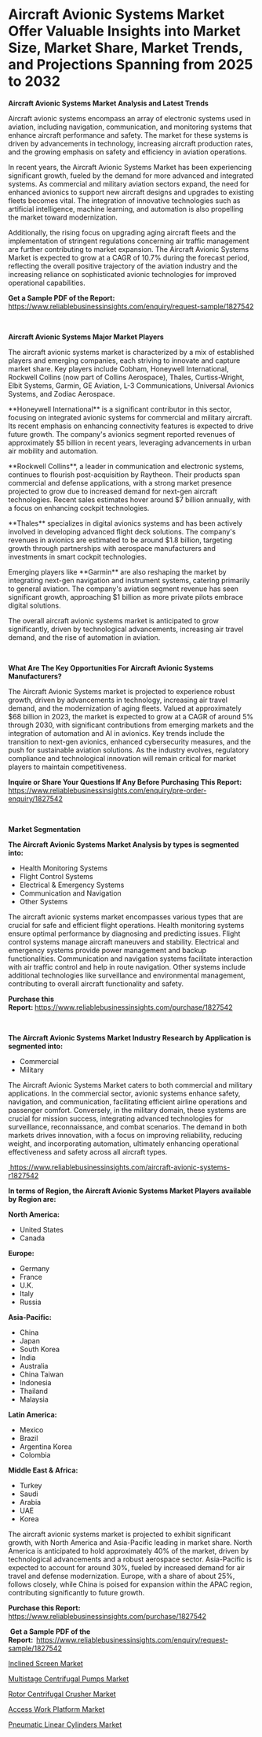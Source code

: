 <p><h1>Aircraft Avionic Systems Market Offer Valuable Insights into Market Size, Market Share, Market Trends, and Projections Spanning from 2025 to 2032</h1></p><p><strong>Aircraft Avionic Systems Market Analysis and Latest Trends</strong></p>
<p><p>Aircraft avionic systems encompass an array of electronic systems used in aviation, including navigation, communication, and monitoring systems that enhance aircraft performance and safety. The market for these systems is driven by advancements in technology, increasing aircraft production rates, and the growing emphasis on safety and efficiency in aviation operations.</p><p>In recent years, the Aircraft Avionic Systems Market has been experiencing significant growth, fueled by the demand for more advanced and integrated systems. As commercial and military aviation sectors expand, the need for enhanced avionics to support new aircraft designs and upgrades to existing fleets becomes vital. The integration of innovative technologies such as artificial intelligence, machine learning, and automation is also propelling the market toward modernization.</p><p>Additionally, the rising focus on upgrading aging aircraft fleets and the implementation of stringent regulations concerning air traffic management are further contributing to market expansion. The Aircraft Avionic Systems Market is expected to grow at a CAGR of 10.7% during the forecast period, reflecting the overall positive trajectory of the aviation industry and the increasing reliance on sophisticated avionic technologies for improved operational capabilities.</p></p>
<p><strong>Get a Sample PDF of the Report:&nbsp;</strong> <a href="https://www.reliablebusinessinsights.com/enquiry/request-sample/1827542?utm_campaign=1091&utm_medium=2&utm_source=Github&utm_content=ia&utm_term=22022025&utm_id=aircraft-avionic-systems">https://www.reliablebusinessinsights.com/enquiry/request-sample/1827542</a></p>
<p>&nbsp;</p>
<p><strong>Aircraft Avionic Systems Major Market Players</strong></p>
<p><p>The aircraft avionic systems market is characterized by a mix of established players and emerging companies, each striving to innovate and capture market share. Key players include Cobham, Honeywell International, Rockwell Collins (now part of Collins Aerospace), Thales, Curtiss-Wright, Elbit Systems, Garmin, GE Aviation, L-3 Communications, Universal Avionics Systems, and Zodiac Aerospace.</p><p>**Honeywell International** is a significant contributor in this sector, focusing on integrated avionic systems for commercial and military aircraft. Its recent emphasis on enhancing connectivity features is expected to drive future growth. The company's avionics segment reported revenues of approximately $5 billion in recent years, leveraging advancements in urban air mobility and automation.</p><p>**Rockwell Collins**, a leader in communication and electronic systems, continues to flourish post-acquisition by Raytheon. Their products span commercial and defense applications, with a strong market presence projected to grow due to increased demand for next-gen aircraft technologies. Recent sales estimates hover around $7 billion annually, with a focus on enhancing cockpit technologies.</p><p>**Thales** specializes in digital avionics systems and has been actively involved in developing advanced flight deck solutions. The company's revenues in avionics are estimated to be around $1.8 billion, targeting growth through partnerships with aerospace manufacturers and investments in smart cockpit technologies.</p><p>Emerging players like **Garmin** are also reshaping the market by integrating next-gen navigation and instrument systems, catering primarily to general aviation. The company's aviation segment revenue has seen significant growth, approaching $1 billion as more private pilots embrace digital solutions.</p><p>The overall aircraft avionic systems market is anticipated to grow significantly, driven by technological advancements, increasing air travel demand, and the rise of automation in aviation.</p></p>
<p>&nbsp;</p>
<p><strong>What Are The Key Opportunities For Aircraft Avionic Systems Manufacturers?</strong></p>
<p><p>The Aircraft Avionic Systems market is projected to experience robust growth, driven by advancements in technology, increasing air travel demand, and the modernization of aging fleets. Valued at approximately $68 billion in 2023, the market is expected to grow at a CAGR of around 5% through 2030, with significant contributions from emerging markets and the integration of automation and AI in avionics. Key trends include the transition to next-gen avionics, enhanced cybersecurity measures, and the push for sustainable aviation solutions. As the industry evolves, regulatory compliance and technological innovation will remain critical for market players to maintain competitiveness.</p></p>
<p><strong>Inquire or Share Your Questions If Any Before Purchasing This Report:</strong> <a href="https://www.reliablebusinessinsights.com/enquiry/pre-order-enquiry/1827542?utm_campaign=1091&utm_medium=2&utm_source=Github&utm_content=ia&utm_term=22022025&utm_id=aircraft-avionic-systems">https://www.reliablebusinessinsights.com/enquiry/pre-order-enquiry/1827542</a></p>
<p>&nbsp;</p>
<p><strong>Market Segmentation</strong></p>
<p><strong>The Aircraft Avionic Systems Market Analysis by types is segmented into:</strong></p>
<p><ul><li>Health Monitoring Systems</li><li>Flight Control Systems</li><li>Electrical & Emergency Systems</li><li>Communication and Navigation</li><li>Other Systems</li></ul></p>
<p><p>The aircraft avionic systems market encompasses various types that are crucial for safe and efficient flight operations. Health monitoring systems ensure optimal performance by diagnosing and predicting issues. Flight control systems manage aircraft maneuvers and stability. Electrical and emergency systems provide power management and backup functionalities. Communication and navigation systems facilitate interaction with air traffic control and help in route navigation. Other systems include additional technologies like surveillance and environmental management, contributing to overall aircraft functionality and safety.</p></p>
<p><strong>Purchase this Report:&nbsp;</strong><a href="https://www.reliablebusinessinsights.com/purchase/1827542?utm_campaign=1091&utm_medium=2&utm_source=Github&utm_content=ia&utm_term=22022025&utm_id=aircraft-avionic-systems">https://www.reliablebusinessinsights.com/purchase/1827542</a></p>
<p>&nbsp;</p>
<p><strong>The Aircraft Avionic Systems Market Industry Research by Application is segmented into:</strong></p>
<p><ul><li>Commercial</li><li>Military</li></ul></p>
<p><p>The Aircraft Avionic Systems Market caters to both commercial and military applications. In the commercial sector, avionic systems enhance safety, navigation, and communication, facilitating efficient airline operations and passenger comfort. Conversely, in the military domain, these systems are crucial for mission success, integrating advanced technologies for surveillance, reconnaissance, and combat scenarios. The demand in both markets drives innovation, with a focus on improving reliability, reducing weight, and incorporating automation, ultimately enhancing operational effectiveness and safety across all aircraft types.</p></p>
<p><a href="https://www.reliablebusinessinsights.com/aircraft-avionic-systems-r1827542?utm_campaign=1091&utm_medium=2&utm_source=Github&utm_content=ia&utm_term=22022025&utm_id=aircraft-avionic-systems">&nbsp;https://www.reliablebusinessinsights.com/aircraft-avionic-systems-r1827542</a></p>
<p><strong>In terms of Region, the Aircraft Avionic Systems Market Players available by Region are:</strong></p>
<p>
    <p> <strong> North America: </strong>
        <ul>
            <li>United States</li>
            <li>Canada</li>
        </ul>
        </p> 
    <p> <strong> Europe: </strong>
        <ul>
            <li>Germany</li>
            <li>France</li>
            <li>U.K.</li>
            <li>Italy</li>
            <li>Russia</li>
        </ul>
        </p> 
    <p> <strong> Asia-Pacific: </strong>
        <ul>
            <li>China</li>
            <li>Japan</li>
            <li>South Korea</li>
            <li>India</li>
            <li>Australia</li>
            <li>China Taiwan</li>
            <li>Indonesia</li>
            <li>Thailand</li>
            <li>Malaysia</li>
        </ul>
        </p> 
    <p> <strong> Latin America: </strong>
        <ul>
            <li>Mexico</li>
            <li>Brazil</li>
            <li>Argentina Korea</li>
            <li>Colombia</li>
        </ul>
        </p> 
    <p> <strong> Middle East & Africa: </strong>
        <ul>
            <li>Turkey</li>
            <li>Saudi</li>
            <li>Arabia</li>
            <li>UAE</li>
            <li>Korea</li>
        </ul>
    </p>
    </p>
<p><p>The aircraft avionic systems market is projected to exhibit significant growth, with North America and Asia-Pacific leading in market share. North America is anticipated to hold approximately 40% of the market, driven by technological advancements and a robust aerospace sector. Asia-Pacific is expected to account for around 30%, fueled by increased demand for air travel and defense modernization. Europe, with a share of about 25%, follows closely, while China is poised for expansion within the APAC region, contributing significantly to future growth.</p></p>
<p><strong>Purchase this Report: </strong><a href="https://www.reliablebusinessinsights.com/purchase/1827542?utm_campaign=1091&utm_medium=2&utm_source=Github&utm_content=ia&utm_term=22022025&utm_id=aircraft-avionic-systems">https://www.reliablebusinessinsights.com/purchase/1827542</a></p>
<p>&nbsp;<strong>Get a Sample PDF of the Report:&nbsp;&nbsp;</strong><a href="https://www.reliablebusinessinsights.com/enquiry/request-sample/1827542?utm_campaign=1091&utm_medium=2&utm_source=Github&utm_content=ia&utm_term=22022025&utm_id=aircraft-avionic-systems">https://www.reliablebusinessinsights.com/enquiry/request-sample/1827542</a></p>
<p><strong></strong></p>
<p><p><a href="https://github.com/enolvesey/Market-Research-Report-List-1/blob/main/inclined-screen-market.md?utm_campaign=1091&utm_medium=2&utm_source=Github&utm_content=ia&utm_term=22022025&utm_id=aircraft-avionic-systems">Inclined Screen Market</a></p><p><a href="https://github.com/peggiputra7o/Market-Research-Report-List-1/blob/main/multistage-centrifugal-pumps-market.md?utm_campaign=1091&utm_medium=2&utm_source=Github&utm_content=ia&utm_term=22022025&utm_id=aircraft-avionic-systems">Multistage Centrifugal Pumps Market</a></p><p><a href="https://github.com/sevitadwiani/Market-Research-Report-List-1/blob/main/rotor-centrifugal-crusher-market.md?utm_campaign=1091&utm_medium=2&utm_source=Github&utm_content=ia&utm_term=22022025&utm_id=aircraft-avionic-systems">Rotor Centrifugal Crusher Market</a></p><p><a href="https://github.com/tafuaraasswn/Market-Research-Report-List-1/blob/main/access-work-platform-market.md?utm_campaign=1091&utm_medium=2&utm_source=Github&utm_content=ia&utm_term=22022025&utm_id=aircraft-avionic-systems">Access Work Platform Market</a></p><p><a href="https://github.com/lestymbango/Market-Research-Report-List-1/blob/main/pneumatic-linear-cylinders-market.md?utm_campaign=1091&utm_medium=2&utm_source=Github&utm_content=ia&utm_term=22022025&utm_id=aircraft-avionic-systems">Pneumatic Linear Cylinders Market</a></p></p>